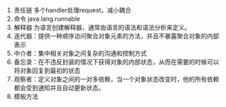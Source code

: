 1. 责任链 多个handler处理request，减小耦合
2. 命令 java.lang.runnable
3. 解释器 为语言创建解释器，通常由语言的语法和语法分析来定义。
4. 迭代器：提供一种顺序访问聚合对象元素的方法，并且不暴露聚合对象的内部表示
5. 中介者：集中相关对象之间复杂的沟通和控制方式
6. 备忘录：在不违反封装的情况下获得对象的内部状态，从而在需要的时候可以将对象回复到最初的状态
7. 观察者：定义对象之间的一对多依赖，当一个对象状态改变时，他的所有依赖都会受到通知并且自动更新状态。
8. 模板方法